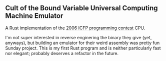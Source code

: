 ## Cult of the Bound Variable Universal Computing Machine Emulator

A Rust implementation of the [2006 ICFP programming contest](http://www.boundvariable.org/task.shtml) CPU. 

I'm not super interested in reverse enginering the binary they give (yet, anyways), but building an emulator for their weird assembly was pretty fun Sunday project. This is my first Rust program and is neither particularly fast nor elegant; probably deserves a refactor in the future. 
